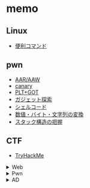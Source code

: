 # memo

## Linux

- [便利コマンド](https://github.com/ishidanow/memo/tree/main/Linux/便利コマンド.md)

## pwn

- [AAR/AAW](https://github.com/ishidanow/memo/blob/main/pwn/AAR-AAW.md)
- [canary](https://github.com/ishidanow/memo/blob/main/pwn/canary.md)
- [PLT+GOT](https://github.com/ishidanow/memo/blob/main/pwn/PLT%2BGOT.md)
- [ガジェット探索](https://github.com/ishidanow/memo/blob/main/pwn/%E3%82%AC%E3%82%B8%E3%82%A7%E3%83%83%E3%83%88%E6%8E%A2%E7%B4%A2.md)
- [シェルコード](https://github.com/ishidanow/memo/blob/main/pwn/%E3%82%B7%E3%82%A7%E3%83%AB%E3%82%B3%E3%83%BC%E3%83%89.md)
- [数値・バイト・文字列の変換](https://github.com/ishidanow/memo/blob/main/pwn/%E6%95%B0%E5%80%A4-%E3%83%90%E3%82%A4%E3%83%88-%E6%96%87%E5%AD%97%E5%88%97%E3%81%AE%E5%A4%89%E6%8F%9B.md)
- [スタック構造の把握](https://github.com/ishidanow/memo/blob/main/pwn/%E3%82%B9%E3%82%BF%E3%83%83%E3%82%AF%E6%A7%8B%E9%80%A0%E3%81%AE%E6%8A%8A%E6%8F%A1.md)



## CTF

- [TryHackMe](https://github.com/ishidanow/memo/blob/main/CTF/TryHackMe.md)

<details>
<summary>Web</summary>

- [Kioptrix Level1](https://github.com/ishidanow/memo/blob/main/CTF%20(Web)/TryHackMe.md)

</details>

<details>
<summary>Pwn</summary>

- [Kioptrix Level1](https://github.com/ishidanow/memo/blob/main/CTF%20(Web)/TryHackMe.md)

</details>

<details>
<summary>AD</summary>

- [Kioptrix Level1](https://github.com/ishidanow/memo/blob/main/CTF%20(Web)/TryHackMe.md)

</details>
